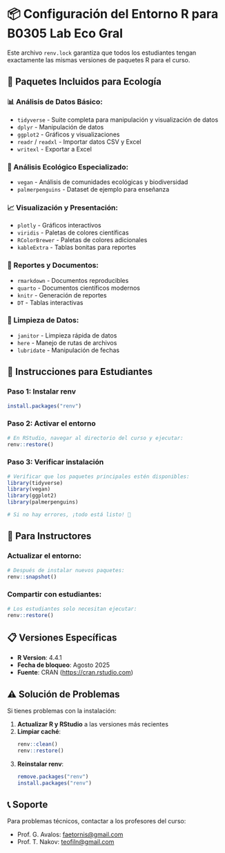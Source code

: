 # 📦 Configuración del Entorno R para B0305 Lab Eco Gral

Este archivo `renv.lock` garantiza que todos los estudiantes tengan exactamente las mismas versiones de paquetes R para el curso.

## 🎯 Paquetes Incluidos para Ecología

### **📊 Análisis de Datos Básico:**
- `tidyverse` - Suite completa para manipulación y visualización de datos
- `dplyr` - Manipulación de datos
- `ggplot2` - Gráficos y visualizaciones
- `readr` / `readxl` - Importar datos CSV y Excel
- `writexl` - Exportar a Excel

### **🔬 Análisis Ecológico Especializado:**
- `vegan` - Análisis de comunidades ecológicas y biodiversidad
- `palmerpenguins` - Dataset de ejemplo para enseñanza

### **📈 Visualización y Presentación:**
- `plotly` - Gráficos interactivos
- `viridis` - Paletas de colores científicas
- `RColorBrewer` - Paletas de colores adicionales
- `kableExtra` - Tablas bonitas para reportes

### **📝 Reportes y Documentos:**
- `rmarkdown` - Documentos reproducibles
- `quarto` - Documentos científicos modernos
- `knitr` - Generación de reportes
- `DT` - Tablas interactivas

### **🧹 Limpieza de Datos:**
- `janitor` - Limpieza rápida de datos
- `here` - Manejo de rutas de archivos
- `lubridate` - Manipulación de fechas

## 🚀 Instrucciones para Estudiantes

### **Paso 1: Instalar renv**
```r
install.packages("renv")
```

### **Paso 2: Activar el entorno**
```r
# En RStudio, navegar al directorio del curso y ejecutar:
renv::restore()
```

### **Paso 3: Verificar instalación**
```r
# Verificar que los paquetes principales estén disponibles:
library(tidyverse)
library(vegan)
library(ggplot2)
library(palmerpenguins)

# Si no hay errores, ¡todo está listo! 🎉
```

## 🔧 Para Instructores

### **Actualizar el entorno:**
```r
# Después de instalar nuevos paquetes:
renv::snapshot()
```

### **Compartir con estudiantes:**
```r
# Los estudiantes solo necesitan ejecutar:
renv::restore()
```

## 📋 Versiones Específicas

- **R Version**: 4.4.1
- **Fecha de bloqueo**: Agosto 2025
- **Fuente**: CRAN (https://cran.rstudio.com)

## ⚠️ Solución de Problemas

Si tienes problemas con la instalación:

1. **Actualizar R y RStudio** a las versiones más recientes
2. **Limpiar caché**:
   ```r
   renv::clean()
   renv::restore()
   ```
3. **Reinstalar renv**:
   ```r
   remove.packages("renv")
   install.packages("renv")
   ```

## 📞 Soporte

Para problemas técnicos, contactar a los profesores del curso:
- Prof. G. Avalos: faetornis@gmail.com  
- Prof. T. Nakov: teofiln@gmail.com
